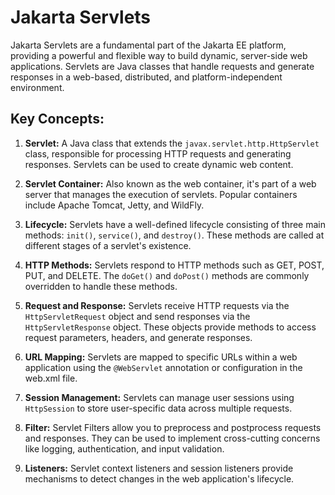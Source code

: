 # Jakarta Servlets

Jakarta Servlets are a fundamental part of the Jakarta EE platform, providing a powerful and
flexible way to build dynamic, server-side web applications. Servlets are Java classes that handle requests and generate
responses in a web-based, distributed, and platform-independent environment.

## Key Concepts:

1. **Servlet:** A Java class that extends the `javax.servlet.http.HttpServlet` class, responsible for processing HTTP
   requests and generating responses. Servlets can be used to create dynamic web content.

2. **Servlet Container:** Also known as the web container, it's part of a web server that manages the execution of
   servlets. Popular containers include Apache Tomcat, Jetty, and WildFly.

3. **Lifecycle:** Servlets have a well-defined lifecycle consisting of three main methods: `init()`, `service()`,
   and `destroy()`. These methods are called at different stages of a servlet's existence.

4. **HTTP Methods:** Servlets respond to HTTP methods such as GET, POST, PUT, and DELETE. The `doGet()` and `doPost()`
   methods are commonly overridden to handle these methods.

5. **Request and Response:** Servlets receive HTTP requests via the `HttpServletRequest` object and send responses via
   the `HttpServletResponse` object. These objects provide methods to access request parameters, headers, and generate
   responses.

6. **URL Mapping:** Servlets are mapped to specific URLs within a web application using the `@WebServlet` annotation or
   configuration in the web.xml file.

7. **Session Management:** Servlets can manage user sessions using `HttpSession` to store user-specific data across
   multiple requests.

8. **Filter:** Servlet Filters allow you to preprocess and postprocess requests and responses. They can be used to
   implement cross-cutting concerns like logging, authentication, and input validation.

9. **Listeners:** Servlet context listeners and session listeners provide mechanisms to detect changes in the web
   application's lifecycle.

